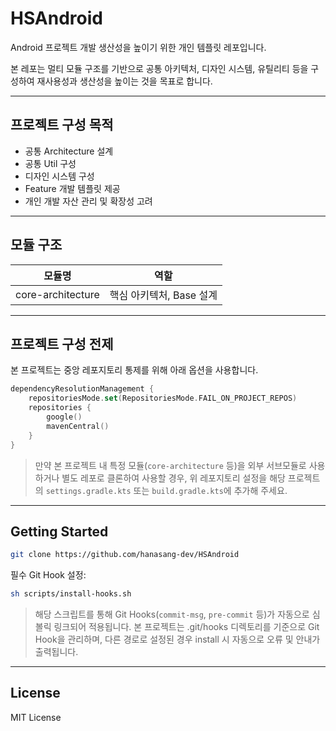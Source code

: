 
# HSAndroid

Android 프로젝트 개발 생산성을 높이기 위한 개인 템플릿 레포입니다.

본 레포는 멀티 모듈 구조를 기반으로 공통 아키텍처, 디자인 시스템, 유틸리티 등을 구성하여 재사용성과 생산성을 높이는 것을 목표로 합니다.

---

## 프로젝트 구성 목적

- 공통 Architecture 설계
- 공통 Util 구성
- 디자인 시스템 구성
- Feature 개발 템플릿 제공
- 개인 개발 자산 관리 및 확장성 고려

---

## 모듈 구조
| 모듈명 | 역할 |
|-------|------|
| core-architecture | 핵심 아키텍처, Base 설계 |

---

## 프로젝트 구성 전제

본 프로젝트는 중앙 레포지토리 통제를 위해 아래 옵션을 사용합니다.

```kotlin
dependencyResolutionManagement {
    repositoriesMode.set(RepositoriesMode.FAIL_ON_PROJECT_REPOS)
    repositories {
        google()
        mavenCentral()
    }
}
```

> 만약 본 프로젝트 내 특정 모듈(`core-architecture` 등)을 외부 서브모듈로 사용하거나 별도 레포로 클론하여 사용할 경우, 위 레포지토리 설정을 해당 프로젝트의 `settings.gradle.kts` 또는 `build.gradle.kts`에 추가해 주세요.

---

## Getting Started

```bash
git clone https://github.com/hanasang-dev/HSAndroid
```
필수 Git Hook 설정:

```bash
sh scripts/install-hooks.sh
```

> 해당 스크립트를 통해 Git Hooks(`commit-msg`, `pre-commit` 등)가 자동으로 심볼릭 링크되어 적용됩니다.
> 본 프로젝트는 .git/hooks 디렉토리를 기준으로 Git Hook을 관리하며, 다른 경로로 설정된 경우 install 시 자동으로 오류 및 안내가 출력됩니다.
---

## License

MIT License
